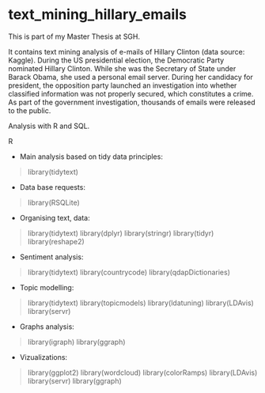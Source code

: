 # text_mining_hillary_emails

This is part of my Master Thesis at SGH.

It contains text mining analysis of e-mails of Hillary Clinton (data source: Kaggle). During the US presidential election, the Democratic Party nominated Hillary Clinton. While she was the Secretary of State under Barack Obama, she used a personal email server. During her candidacy for president, the opposition party launched an investigation into whether classified information was not properly secured, which constitutes a crime. As part of the government investigation, thousands of emails were released to the public.

Analysis with R and SQL.

R
- Main analysis based on tidy data principles:
> library(tidytext)

- Data base requests:
> library(RSQLite)

- Organising text, data: 
> library(tidytext)
> library(dplyr)
> library(stringr)
> library(tidyr)
> library(reshape2)

- Sentiment analysis:
> library(tidytext)
> library(countrycode)
> library(qdapDictionaries)

- Topic modelling:
> library(tidytext)
> library(topicmodels)
> library(ldatuning)
> library(LDAvis)
> library(servr)

- Graphs analysis:
> library(igraph) 
> library(ggraph)

- Vizualizations:
> library(ggplot2)
> library(wordcloud)
> library(colorRamps)
> library(LDAvis)
> library(servr)
> library(ggraph)
